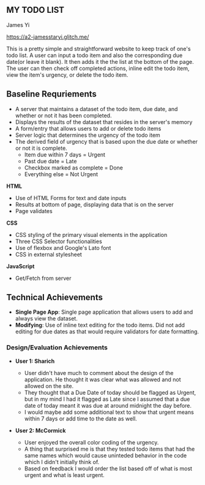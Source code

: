 ## MY TODO LIST
James Yi

https://a2-jamesstaryi.glitch.me/

This is a pretty simple and straightforward website to keep track of one's todo list.
A user can input a todo item and also the corresponding due date(or leave it blank). It then adds it the the list at the bottom of the page.
The user can then check off completed actions, inline edit the todo item, view the item's urgency, or delete the todo item.

## Baseline Requriements
- A server that maintains a dataset of the todo item, due date, and whether or not it has been completed.
- Displays the results of the dataset that resides in the server's memory
- A form/entry that allows users to add or delete todo items
- Server logic that determines the urgency of the todo item
- The derived field of urgency that is based upon the due date or whether or not it is complete.
  - Item due within 7 days = Urgent
  - Past due date = Late
  - Checkbox marked as complete = Done
  - Everything else = Not Urgent

**HTML**
- Use of HTML Forms for text and date inputs
- Results at bottom of page, displaying data that is on the server
- Page validates

**CSS**
- CSS styling of the primary visual elements in the application
- Three CSS Selector functionalities
- Use of flexbox and Google's Lato font
- CSS in external stylesheet

**JavaScript**
- Get/Fetch from server

## Technical Achievements

- **Single Page App**: Single page application that allows users to add and always view the dataset.
- **Modifying**: Use of inline text editing for the todo items. Did not add editing for due dates as that would require validators for date formatting.

### Design/Evaluation Achievements

- **User 1: Sharich**
  - User didn't have much to comment about the design of the application. He thought it was clear what was allowed and not allowed on the site.
  - They thought that a Due Date of today should be flagged as Urgent, but in my mind I had it flagged as Late since I assumed that a due date of today meant it was due at around midnight the day before.
  - I would maybe add some additional text to show that urgent means within 7 days or add time to the date as well.
  
- **User 2: McCormick**
  - User enjoyed the overall color coding of the urgency.
  - A thing that surprised me is that they tested todo items that had the same names which would cause uninteded behavior in the code which I didn't initially think of.
  - Based on feedback I would order the list based off of what is most urgent and what is least urgent.
